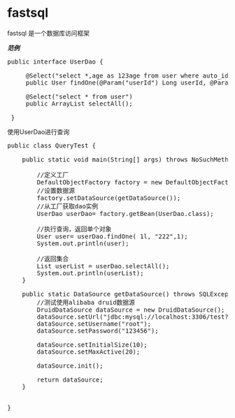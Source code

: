 # fastsql

fastsql 是一个数据库访问框架

***范例***

<pre>
public interface UserDao {
 
     @Select("select *,age as 123age from user where auto_id=#{userId} and local=#{local}")
     public User findOne(@Param("userId") Long userId, @Param("remark") String remark, @Param("local") int local);
 
     @Select("select * from user")
     public ArrayList<User> selectAll();
 
 }
</pre>
使用UserDao进行查询
<pre>
public class QueryTest {

    public static void main(String[] args) throws NoSuchMethodException, SQLException {

        //定义工厂
        DefaultObjectFactory factory = new DefaultObjectFactory();
        //设置数据源
        factory.setDataSource(getDataSource());
        //从工厂获取dao实例
        UserDao userDao= factory.getBean(UserDao.class);

        //执行查询，返回单个对象
        User user= userDao.findOne( 1l, "222",1);
        System.out.println(user);

        //返回集合
        List<User> userList = userDao.selectAll();
        System.out.println(userList);
    }

    public static DataSource getDataSource() throws SQLException {
        //测试使用alibaba druid数据源
        DruidDataSource dataSource = new DruidDataSource();
        dataSource.setUrl("jdbc:mysql://localhost:3306/test?useUnicode=true&characterEncoding=utf8&useSSL=false&serverTimezone=UTC");
        dataSource.setUsername("root");
        dataSource.setPassword("123456");

        dataSource.setInitialSize(10);
        dataSource.setMaxActive(20);

        dataSource.init();

        return dataSource;
    }


}
</pre>